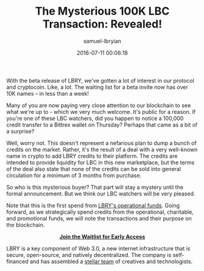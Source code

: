 ﻿---
author: samuel-lbryian
title: 'The Mysterious 100K LBC Transaction: Revealed!'
date: '2016-07-11 00:06:18'
---

With the beta release of LBRY, we've gotten a lot of interest in our protocol and cryptocoin. Like, a lot. The waiting list for a beta invite now has over 10K names – in less than a week!

Many of you are now paying very close attention to our blockchain to see what we're up to - which we very much welcome. It's public for a reason. If you're one of these LBC watchers, did you happen to notice a 100,000 credit transfer to a <gasp> Bittrex wallet on Thursday? Perhaps that came as a bit of a surprise?

Well, worry not. This doesn't represent a nefarious plan to dump a bunch of credits on the market. Rather, it's the result of a deal with a very well-known name in crypto to add LBRY credits to their platform. The credits are intended to provide liquidity for LBC in this new marketplace, but the terms of the deal also state that none of the credits can be sold into general circulation for a minimum of 3 months from purchase.

So who is this mysterious buyer? That part will stay a mystery until the formal announcement. But we think our LBC watchers will be very pleased.

Note that this is the first spend from [LBRY's operational funds](https://lbry.io/news/lbry-blockchain-live-mine-lbc-now). Going forward, as we strategically spend credits from the operational, charitable, and promotional funds, we will note the transactions and their purpose on the blockchain.

**<p style="text-align: center;">[Join the Waitlist for Early Access](https://lbry.io/get)</p>**

LBRY is a key component of Web 3.0, a new internet infrastructure that is secure, open-source, and natively decentralized. The company is self-financed and has assembled a [stellar team](https://lbry.io/team) of creatives and technologists.
